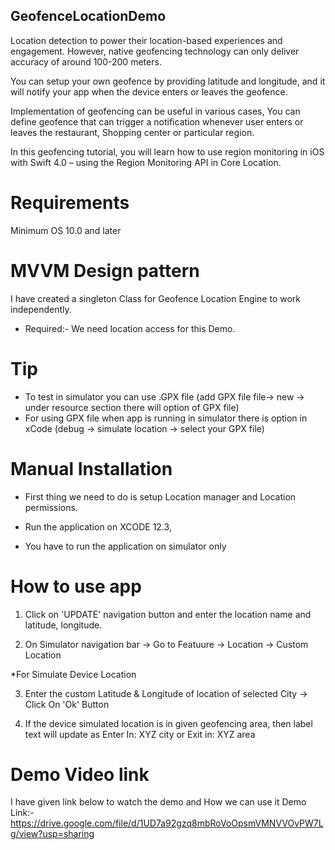 ## GeofenceLocationDemo

Location detection to power their location-based experiences and engagement. However, native geofencing technology can only deliver accuracy of around 100-200 meters.

You can setup your own geofence by providing latitude and longitude, and it will notify your app when the device enters or leaves the geofence.

Implementation of geofencing can be useful in various cases, You can define geofence that can trigger a notification whenever user enters or leaves the restaurant, Shopping center or particular region. 

In this geofencing tutorial, you will learn how to use region monitoring in iOS with Swift 4.0 – using the Region Monitoring API in Core Location.

# Requirements
Minimum OS 10.0 and later

# MVVM Design pattern
I have created a singleton Class for Geofence Location Engine to work independently. 
* Required:- We need location access for this Demo.

# Tip
- To test in simulator you can use .GPX file (add GPX file file-> new -> under resource section there will option of GPX file)
- For using GPX file when app is running in simulator there is option in xCode (debug -> simulate location -> select your GPX file)

# Manual Installation
- First thing we need to do is setup Location manager and Location permissions.
            
- Run the application on XCODE 12.3,

- You have to run the application on simulator only


# How to use app

1. Click on 'UPDATE' navigation button and enter the location name and latitude, longitude.

2. On Simulator navigation bar -> Go to Featuure -> Location -> Custom Location

*For Simulate Device Location

3.  Enter the custom Latitude & Longitude of location of selected City -> Click On 'Ok' Button

4. If the device simulated location is in given geofencing area, then label text will update as Enter In: XYZ city or Exit in: XYZ area

# Demo Video link
I have given link below to watch the demo and How we can use it
Demo Link:- https://drive.google.com/file/d/1UD7a92gzq8mbRoVoOpsmVMNVVOvPW7Lg/view?usp=sharing
